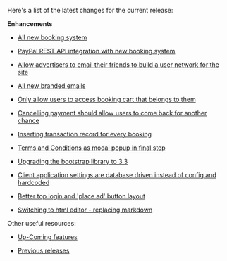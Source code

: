 Here's a list of the latest changes for the current release:

**Enhancements**

- [All new booking system](https://trello.com/c/prXqhrqH/135-nextgen-booking-engine-and-user-interface-revamp)

- [PayPal REST API integration with new booking system](https://trello.com/c/DmDYOgG8/242-nextgen-integrate-paypal-payment-provider-to-new-booking)

- [Allow advertisers to email their friends to build a user network for the site](https://trello.com/c/0VaccIlt/224-networking-advertiser-ability-to-send-email-to-external-contacts-after-placing-an-ad)

- [All new branded emails](https://trello.com/c/pklcYzod/221-all-new-redesigned-email-templates-and-brand-aware-resolve-strategy)

- [Only allow users to access booking cart that belongs to them](https://trello.com/c/397JQebK/247-security-authorisation-filter-for-users-accessing-or-doing-anything-with-a-booking)

- [Cancelling payment should allow users to come back for another chance](https://trello.com/c/1lKjxrmf/250-cancel-payment-screen)

- [Inserting transaction record for every booking](https://trello.com/c/H0LwqKtd/249-insert-record-for-transaction-table-on-authorise-payment)

- [Terms and Conditions as modal popup in final step](https://trello.com/c/Tb1RS9He/246-nextgen-terms-and-conditions-for-booking)

- [Upgrading the bootstrap library to 3.3](https://trello.com/c/Bqljq2kl/233-upgrade-ui-bootstrap-library-to-3-2)

- [Client application settings are database driven instead of config and hardcoded](https://trello.com/c/ZtAlNuep/256-remove-all-the-hardcoded-client-configurations)

- [Better top login and 'place ad' button layout](https://trello.com/c/I6SnFos8/262-the-place-new-ad-and-login-register-need-better-layout)

- [Switching to html editor - replacing markdown](https://trello.com/c/GmaH54M0/263-nextgen-switch-back-to-html-editor-away-from-markdown)

Other useful resources:

- [Up-Coming features](https://trello.com/b/Ht5NWhN2/betterclassifieds)

- [Previous releases](https://trello.com/b/0Vb4VWMF/betterclassifieds-2-0)
